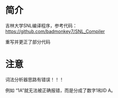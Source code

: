 # 简介

吉林大学SNL编译程序，参考代码：https://github.com/badmonkey7/SNL_Compiler

重写并更正了部分代码

# 注意

词法分析器思路有错误！！！

例如 “1A”就无法被正确报错，而是分成了数字1和ID A。

